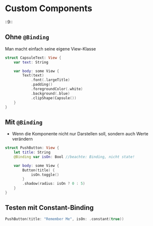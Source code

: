 # Custom Components
::9::

## Ohne `@Binding`
Man macht einfach seine eigene View-Klasse

```swift
struct CapsuleText: View {
    var text: String

    var body: some View {
        Text(text)
            .font(.largeTitle)
            .padding()
            .foregroundColor(.white)
            .background(.blue)
            .clipShape(Capsule())
    }
}
```

## Mit `@Binding`

- Wenn die Komponente nicht nur Darstellen soll, sondern auch Werte verändern

```swift
struct PushButton: View {
    let title: String
    @Binding var isOn: Bool //beachte: Binding, nicht state!

    var body: some View {
        Button(title) {
            isOn.toggle()
        }
        .shadow(radius: isOn ? 0 : 5)
    }
}
```

## Testen mit Constant-Binding

```swift
PushButton(title: "Remember Me", isOn: .constant(true))
```


